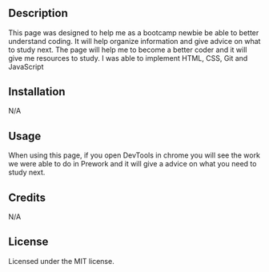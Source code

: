 # <Prework Study Guide Webpage>

## Description


This page was designed to help me as a bootcamp newbie be able to better understand coding.
It will help organize information and give advice on what to study next. 
The page will help me to become a better coder and it will give me resources to study.
I was able to implement HTML, CSS, Git and JavaScript


## Installation

N/A

## Usage
When using this page, if you open DevTools in chrome you will see the work we were able to do in Prework and it will give a advice on what you need to study next. 


## Credits

N/A

## License

Licensed under the MIT license.

